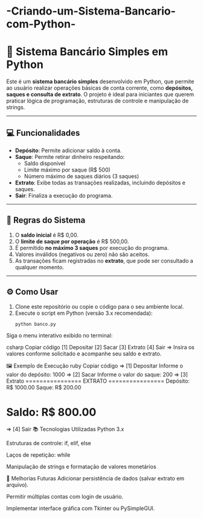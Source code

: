 # -Criando-um-Sistema-Bancario-com-Python-


# 🏦 Sistema Bancário Simples em Python

Este é um **sistema bancário simples** desenvolvido em Python, que permite ao usuário realizar operações básicas de conta corrente, como **depósitos, saques e consulta de extrato**. O projeto é ideal para iniciantes que querem praticar lógica de programação, estruturas de controle e manipulação de strings.

---

## 💻 Funcionalidades

- **Depósito**: Permite adicionar saldo à conta.  
- **Saque**: Permite retirar dinheiro respeitando:
  - Saldo disponível
  - Limite máximo por saque (R$ 500)
  - Número máximo de saques diários (3 saques)
- **Extrato**: Exibe todas as transações realizadas, incluindo depósitos e saques.  
- **Sair**: Finaliza a execução do programa.

---

## 📝 Regras do Sistema

1. O **saldo inicial** é R$ 0,00.  
2. O **limite de saque por operação** é R$ 500,00.  
3. É permitido **no máximo 3 saques** por execução do programa.  
4. Valores inválidos (negativos ou zero) não são aceitos.  
5. As transações ficam registradas no **extrato**, que pode ser consultado a qualquer momento.

---

## ⚙️ Como Usar

1. Clone este repositório ou copie o código para o seu ambiente local.  
2. Execute o script em Python (versão 3.x recomendada):  
   ```bash
   python banco.py
Siga o menu interativo exibido no terminal:

csharp
Copiar código
[1] Depositar
[2] Sacar
[3] Extrato
[4] Sair
=> 
Insira os valores conforme solicitado e acompanhe seu saldo e extrato.

🖼️ Exemplo de Execução
ruby
Copiar código
=> [1] Depositar
Informe o valor do depósito: 1000
=> [2] Sacar
Informe o valor do saque: 200
=> [3] Extrato
================ EXTRATO ================
Depósito: R$ 1000.00
Saque: R$ 200.00

Saldo: R$ 800.00
==========================================
=> [4] Sair
📚 Tecnologias Utilizadas
Python 3.x

Estruturas de controle: if, elif, else

Laços de repetição: while

Manipulação de strings e formatação de valores monetários

🔧 Melhorias Futuras
Adicionar persistência de dados (salvar extrato em arquivo).

Permitir múltiplas contas com login de usuário.

Implementar interface gráfica com Tkinter ou PySimpleGUI.

 
